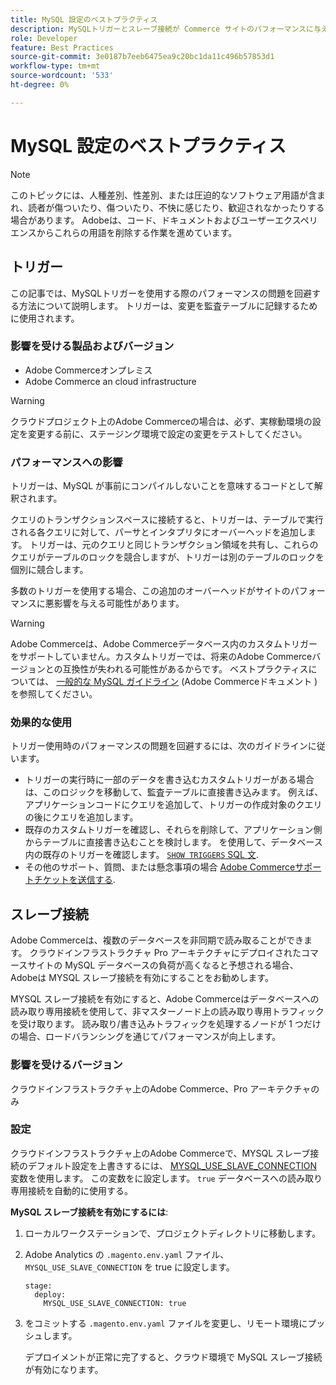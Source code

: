 ```yaml
---
title: MySQL 設定のベストプラクティス
description: MySQLトリガーとスレーブ接続が Commerce サイトのパフォーマンスに与える影響と、それらを効果的に使用する方法について説明します。
role: Developer
feature: Best Practices
source-git-commit: 3e0187b7eeb6475ea9c20bc1da11c496b57853d1
workflow-type: tm+mt
source-wordcount: '533'
ht-degree: 0%

---
```



# MySQL 設定のベストプラクティス

>[!NOTE]
>
>このトピックには、人種差別、性差別、または圧迫的なソフトウェア用語が含まれ、読者が傷ついたり、傷ついたり、不快に感じたり、歓迎されなかったりする場合があります。 Adobeは、コード、ドキュメントおよびユーザーエクスペリエンスからこれらの用語を削除する作業を進めています。

## トリガー

この記事では、MySQLトリガーを使用する際のパフォーマンスの問題を回避する方法について説明します。 トリガーは、変更を監査テーブルに記録するために使用されます。

### 影響を受ける製品およびバージョン

- Adobe Commerceオンプレミス
- Adobe Commerce an cloud infrastructure

>[!WARNING]
>
>クラウドプロジェクト上のAdobe Commerceの場合は、必ず、実稼動環境の設定を変更する前に、ステージング環境で設定の変更をテストしてください。

### パフォーマンスへの影響

トリガーは、MySQL が事前にコンパイルしないことを意味するコードとして解釈されます。

クエリのトランザクションスペースに接続すると、トリガーは、テーブルで実行される各クエリに対して、パーサとインタプリタにオーバーヘッドを追加します。 トリガーは、元のクエリと同じトランザクション領域を共有し、これらのクエリがテーブルのロックを競合しますが、トリガーは別のテーブルのロックを個別に競合します。

多数のトリガーを使用する場合、この追加のオーバーヘッドがサイトのパフォーマンスに悪影響を与える可能性があります。

>[!WARNING]
>
>Adobe Commerceは、Adobe Commerceデータベース内のカスタムトリガーをサポートしていません。カスタムトリガーでは、将来のAdobe Commerceバージョンとの互換性が失われる可能性があるからです。 ベストプラクティスについては、 [一般的な MySQL ガイドライン](../../../installation/prerequisites/database/mysql.md) (Adobe Commerceドキュメント ) を参照してください。

### 効果的な使用

トリガー使用時のパフォーマンスの問題を回避するには、次のガイドラインに従います。

- トリガーの実行時に一部のデータを書き込むカスタムトリガーがある場合は、このロジックを移動して、監査テーブルに直接書き込みます。 例えば、アプリケーションコードにクエリを追加して、トリガーの作成対象のクエリの後にクエリを追加します。
- 既存のカスタムトリガーを確認し、それらを削除して、アプリケーション側からテーブルに直接書き込むことを検討します。 を使用して、データベース内の既存のトリガーを確認します。 [`SHOW TRIGGERS` SQL 文](https://dev.mysql.com/doc/refman/8.0/en/show-triggers.html).
- その他のサポート、質問、または懸念事項の場合 [Adobe Commerceサポートチケットを送信する](https://experienceleague.adobe.com/docs/commerce-knowledge-base/kb/help-center-guide/magento-help-center-user-guide.html?#submit-ticket).

## スレーブ接続

Adobe Commerceは、複数のデータベースを非同期で読み取ることができます。 クラウドインフラストラクチャ Pro アーキテクチャにデプロイされたコマースサイトの MySQL データベースの負荷が高くなると予想される場合、Adobeは MYSQL スレーブ接続を有効にすることをお勧めします。

MYSQL スレーブ接続を有効にすると、Adobe Commerceはデータベースへの読み取り専用接続を使用して、非マスターノード上の読み取り専用トラフィックを受け取ります。 読み取り/書き込みトラフィックを処理するノードが 1 つだけの場合、ロードバランシングを通じてパフォーマンスが向上します。

### 影響を受けるバージョン

クラウドインフラストラクチャ上のAdobe Commerce、Pro アーキテクチャのみ

### 設定

クラウドインフラストラクチャ上のAdobe Commerceで、MYSQL スレーブ接続のデフォルト設定を上書きするには、 [MYSQL_USE_SLAVE_CONNECTION](https://experienceleague.adobe.com/docs/commerce-cloud-service/user-guide/configure/env/stage/variables-deploy.html#mysql_use_slave_connection) 変数を使用します。 この変数をに設定します。 `true` データベースへの読み取り専用接続を自動的に使用する。

**MySQL スレーブ接続を有効にするには**:

1. ローカルワークステーションで、プロジェクトディレクトリに移動します。

1. Adobe Analytics の `.magento.env.yaml` ファイル、 `MYSQL_USE_SLAVE_CONNECTION` を true に設定します。

   ```
   stage:
     deploy:
       MYSQL_USE_SLAVE_CONNECTION: true
   ```

1. をコミットする `.magento.env.yaml` ファイルを変更し、リモート環境にプッシュします。

   デプロイメントが正常に完了すると、クラウド環境で MySQL スレーブ接続が有効になります。
